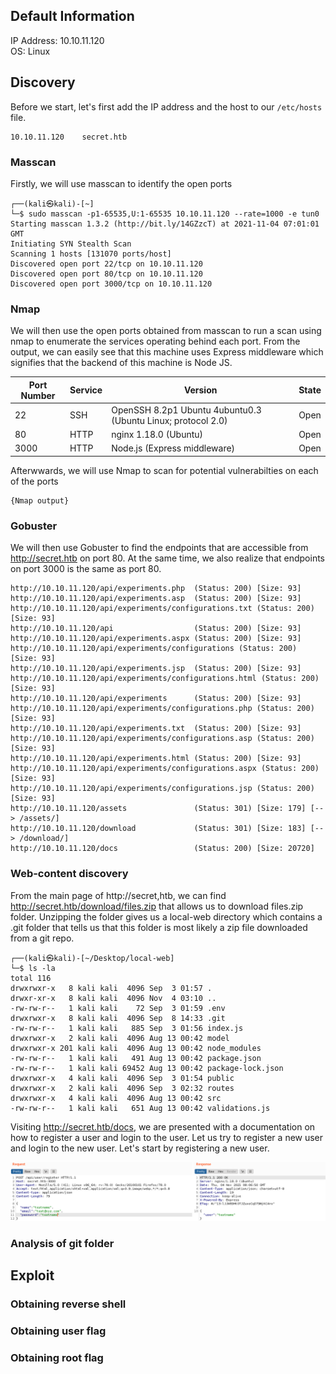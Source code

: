 ## Default Information
IP Address: 10.10.11.120\
OS: Linux

## Discovery

Before we start, let's first add the IP address and the host to our ```/etc/hosts``` file.

```
10.10.11.120    secret.htb
```
### Masscan
Firstly, we will use masscan to identify the open ports

```
┌──(kali㉿kali)-[~]
└─$ sudo masscan -p1-65535,U:1-65535 10.10.11.120 --rate=1000 -e tun0
Starting masscan 1.3.2 (http://bit.ly/14GZzcT) at 2021-11-04 07:01:01 GMT
Initiating SYN Stealth Scan
Scanning 1 hosts [131070 ports/host]
Discovered open port 22/tcp on 10.10.11.120                                    
Discovered open port 80/tcp on 10.10.11.120                                    
Discovered open port 3000/tcp on 10.10.11.120    
```

### Nmap
We will then use the open ports obtained from masscan to run a scan using nmap to enumerate the services operating behind each port. From the output, we can easily see that 
this machine uses Express middleware which signifies that the backend of this machine is Node JS.

| Port Number | Service | Version | State |
|-----|------------------|----------------------|----------------------|
| 22	| SSH | OpenSSH 8.2p1 Ubuntu 4ubuntu0.3 (Ubuntu Linux; protocol 2.0) | Open |
| 80	| HTTP | nginx 1.18.0 (Ubuntu) | Open |
| 3000	| HTTP | Node.js (Express middleware) | Open |

Afterwwards, we will use Nmap to scan for potential vulnerabilties on each of the ports

```
{Nmap output}
```

### Gobuster
We will then use Gobuster to find the endpoints that are accessible from http://secret.htb on port 80. At the same time, we also realize that endpoints on port 3000 
is the same as port 80.

```
http://10.10.11.120/api/experiments.php  (Status: 200) [Size: 93]
http://10.10.11.120/api/experiments.asp  (Status: 200) [Size: 93]
http://10.10.11.120/api/experiments/configurations.txt (Status: 200) [Size: 93]
http://10.10.11.120/api                  (Status: 200) [Size: 93]
http://10.10.11.120/api/experiments.aspx (Status: 200) [Size: 93]
http://10.10.11.120/api/experiments/configurations (Status: 200) [Size: 93]
http://10.10.11.120/api/experiments.jsp  (Status: 200) [Size: 93]
http://10.10.11.120/api/experiments/configurations.html (Status: 200) [Size: 93]
http://10.10.11.120/api/experiments      (Status: 200) [Size: 93]
http://10.10.11.120/api/experiments/configurations.php (Status: 200) [Size: 93]
http://10.10.11.120/api/experiments.txt  (Status: 200) [Size: 93]
http://10.10.11.120/api/experiments/configurations.asp (Status: 200) [Size: 93]
http://10.10.11.120/api/experiments.html (Status: 200) [Size: 93]
http://10.10.11.120/api/experiments/configurations.aspx (Status: 200) [Size: 93]
http://10.10.11.120/api/experiments/configurations.jsp (Status: 200) [Size: 93]
http://10.10.11.120/assets               (Status: 301) [Size: 179] [--> /assets/]
http://10.10.11.120/download             (Status: 301) [Size: 183] [--> /download/]
http://10.10.11.120/docs                 (Status: 200) [Size: 20720]
```

### Web-content discovery

From the main page of http://secret,htb, we can find http://secret.htb/download/files.zip that allows us to download files.zip folder. Unzipping the folder 
gives us a local-web directory which contains a .git folder that tells us that this folder is most likely a zip file downloaded from a git repo.

```
┌──(kali㉿kali)-[~/Desktop/local-web]
└─$ ls -la        
total 116
drwxrwxr-x   8 kali kali  4096 Sep  3 01:57 .
drwxr-xr-x   8 kali kali  4096 Nov  4 03:10 ..
-rw-rw-r--   1 kali kali    72 Sep  3 01:59 .env
drwxrwxr-x   8 kali kali  4096 Sep  8 14:33 .git
-rw-rw-r--   1 kali kali   885 Sep  3 01:56 index.js
drwxrwxr-x   2 kali kali  4096 Aug 13 00:42 model
drwxrwxr-x 201 kali kali  4096 Aug 13 00:42 node_modules
-rw-rw-r--   1 kali kali   491 Aug 13 00:42 package.json
-rw-rw-r--   1 kali kali 69452 Aug 13 00:42 package-lock.json
drwxrwxr-x   4 kali kali  4096 Sep  3 01:54 public
drwxrwxr-x   2 kali kali  4096 Sep  3 02:32 routes
drwxrwxr-x   4 kali kali  4096 Aug 13 00:42 src
-rw-rw-r--   1 kali kali   651 Aug 13 00:42 validations.js
```

Visiting http://secret.htb/docs, we are presented with a documentation on how to register a user and login to the user. Let us try to register a new user and login to the new 
user. Let's start by registering a new user.

![Registering user](https://github.com/joelczk/writeups/blob/main/HTB/Images/Secret/register.png)

### Analysis of git folder

## Exploit
### Obtaining reverse shell
### Obtaining user flag
### Obtaining root flag
